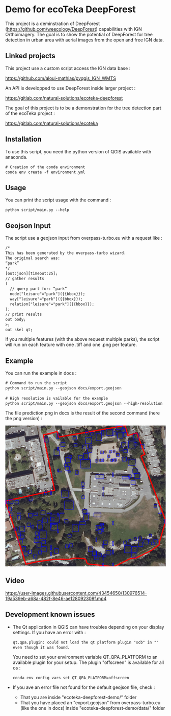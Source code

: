 # Demo for ecoTeka DeepForest

This project is a deminstration of DeepForest (https://github.com/weecology/DeepForest) capabilities with IGN Orthoimagery. The goal is to show the potential of DeepForest for tree detection in urban area with aerial images from the open and free IGN data.

## Linked projects

This project use a custom script access the IGN data base :

https://github.com/aloui-mathias/pyqgis_IGN_WMTS

An API is developped to use DeepForest inside larger project :

https://gitlab.com/natural-solutions/ecoteka-deepforest

The goal of this project is to be a demonstration for the tree detection part of the ecoTeka project :

https://gitlab.com/natural-solutions/ecoteka

## Installation

To use this script, you need the python version of QGIS available with anaconda.

```
# Creation of the conda environment
conda env create -f environment.yml
```

## Usage

You can print the script usage with the command :

```
python script/main.py --help
```

## Geojson Input

The script use a geojson input from overpass-turbo.eu with a request like :

```
/*
This has been generated by the overpass-turbo wizard.
The original search was:
“park”
*/
[out:json][timeout:25];
// gather results
(
  // query part for: “park”
  node["leisure"="park"]({{bbox}});
  way["leisure"="park"]({{bbox}});
  relation["leisure"="park"]({{bbox}});
);
// print results
out body;
>;
out skel qt;
```

If you multiple features (with the above request multiple parks), the script will run on each feature with one .tiff and one .png per feature.

## Example

You can run the example in docs :

```
# Command to run the script
python script/main.py --geojson docs/export.geojson

# High resolution is vailable for the example
python script/main.py --geojson docs/export.geojson --high-resolution
```

The file prediction.png in docs is the result of the second command (here the png version) :

![Figure_1](docs/image-prediction.png)

## Video


https://user-images.githubusercontent.com/43454650/130976514-19a539eb-a68a-482f-8e46-ae128092308f.mp4


## Development known issues

- The Qt application in QGIS can have troubles depending on your display settings. If you have an error with :
  ```
  qt.qpa.plugin: could not load the qt platform plugin "xcb" in "" even though it was found.
  ```
  You need to set your environment variable QT_QPA_PLATFORM to an available plugin for your setup. The plugin "offscreen" is available for all os :
  ```
  conda env config vars set QT_QPA_PLATFORM=offscreen
  ```

- If you ave an error file not found for the default geojson file, check :
  - That you are inside "ecoteka-deepforest-demo/" folder
  - That you have placed an "export.geojson" from overpass-turbo.eu (like the one in docs) inside "ecoteka-deepforest-demo/data/" folder
